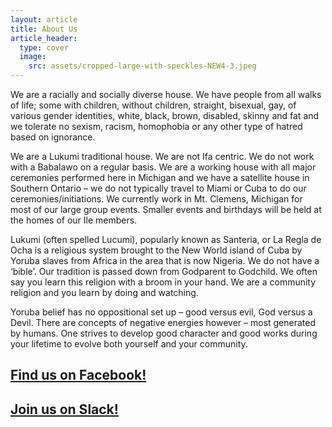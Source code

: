 ```yaml
---
layout: article
title: About Us
article_header:
  type: cover
  image:
    src: assets/cropped-large-with-speckles-NEW4-3.jpeg
---
```


We are a racially and socially diverse house. We have people from all walks of life; some with children, without children, straight, bisexual, gay, of various gender identities, white, black, brown, disabled, skinny and fat and we tolerate no sexism, racism, homophobia or any other type of hatred based on ignorance.

We are a Lukumi traditional house. We are not Ifa centric. We do not work with a Babalawo on a regular basis. We are a working house with all major ceremonies performed here in Michigan and we have a satellite house in Southern Ontario – we do not typically travel to Miami or Cuba to do our ceremonies/initiations. We currently work in Mt. Clemens, Michigan for most of our large group events. Smaller events and birthdays will be held at the homes of our Ile members.

Lukumi (often spelled Lucumi), popularly known as Santeria, or La Regla de Ocha is a religious system brought to the New World island of Cuba by Yoruba slaves from Africa in the area that is now Nigeria. We do not have a ‘bible’. Our tradition is passed down from Godparent to Godchild. We often say you learn this religion with a broom in your hand. We are a community religion and you learn by doing and watching.

Yoruba belief has no oppositional set up – good versus evil, God versus a Devil. There are concepts of negative energies however – most generated by humans. One strives to develop good character and good works during your lifetime to evolve both yourself and your community.

## [Find us on Facebook!](https://www.facebook.com/OrishaCommunityofMichigan/)

## [Join us on Slack!](http://orishacom.slack.com/)

